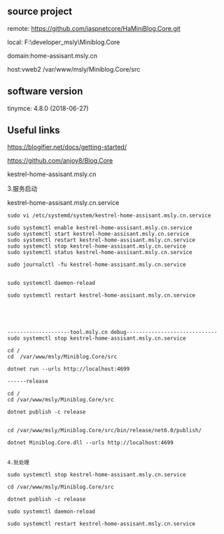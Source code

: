 
## source project

remote: https://github.com/iaspnetcore/HaMiniBlog.Core.git

local:  F:\developer_msly\Miniblog.Core

domain:home-assisant.msly.cn

host:vweb2 /var/www/msly/Miniblog.Core/src

## software version

tinymce: 4.8.0 (2018-06-27)


## Useful links

https://blogifier.net/docs/getting-started/

https://github.com/anjoy8/Blog.Core

kestrel-home-assisant.msly.cn

3.服务启动

kestrel-home-assisant.msly.cn.service

~~~
sudo vi /etc/systemd/system/kestrel-home-assisant.msly.cn.service

sudo systemctl enable kestrel-home-assisant.msly.cn.service
sudo systemctl start kestrel-home-assisant.msly.cn.service
sudo systemctl restart kestrel-home-assisant.msly.cn.service
sudo systemctl stop kestrel-home-assisant.msly.cn.service
sudo systemctl status kestrel-home-assisant.msly.cn.service

sudo journalctl -fu kestrel-home-assisant.msly.cn.service


sudo systemctl daemon-reload 

sudo systemctl restart kestrel-home-assisant.msly.cn.service





--------------------tool.msly.cn debug-----------------------------
sudo systemctl stop kestrel-home-assisant.msly.cn.service

cd /
cd  /var/www/msly/Miniblog.Core/src

dotnet run --urls http://localhost:4699

------release

cd /
cd /var/www/msly/Miniblog.Core/src

dotnet publish -c release


cd /var/www/msly/Miniblog.Core/src/bin/release/net6.0/publish/

dotnet Miniblog.Core.dll --urls http://localhost:4699


4.批处理

sudo systemctl stop kestrel-home-assisant.msly.cn.service

cd /var/www/msly/Miniblog.Core/src

dotnet publish -c release

sudo systemctl daemon-reload 

sudo systemctl restart kestrel-home-assisant.msly.cn.service

~~~